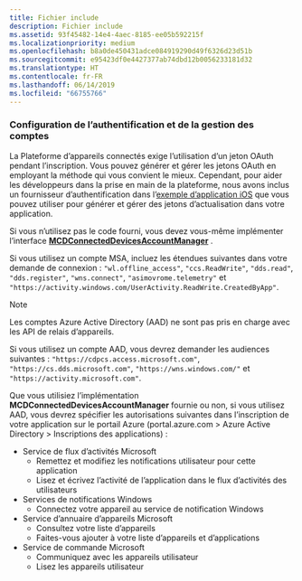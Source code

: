 ```yaml
---
title: Fichier include
description: Fichier include
ms.assetid: 93f45482-14e4-4aec-8185-ee05b592215f
ms.localizationpriority: medium
ms.openlocfilehash: b8a0de450431adce084919290d49f6326d23d51b
ms.sourcegitcommit: e95423df0e4427377ab74dbd12b0056233181d32
ms.translationtype: HT
ms.contentlocale: fr-FR
ms.lasthandoff: 06/14/2019
ms.locfileid: "66755766"
---
```

### <a name="set-up-authentication-and-account-management"></a>Configuration de l’authentification et de la gestion des comptes

La Plateforme d’appareils connectés exige l’utilisation d’un jeton OAuth pendant l’inscription.  Vous pouvez générer et gérer les jetons OAuth en employant la méthode qui vous convient le mieux.  Cependant, pour aider les développeurs dans la prise en main de la plateforme, nous avons inclus un fournisseur d’authentification dans l’[exemple d’application iOS](https://github.com/Microsoft/project-rome/tree/master/iOS/samples/account-provider-sample) que vous pouvez utiliser pour générer et gérer des jetons d’actualisation dans votre application.

Si vous n’utilisez pas le code fourni, vous devez vous-même implémenter l’interface **[MCDConnectedDevicesAccountManager](../objectivec-api/connecteddevices/MCDConnectedDevicesAccountManager.md)** .

Si vous utilisez un compte MSA, incluez les étendues suivantes dans votre demande de connexion : `"wl.offline_access"`, `"ccs.ReadWrite"`, `"dds.read"`, `"dds.register"`, `"wns.connect"`, `"asimovrome.telemetry"` et `"https://activity.windows.com/UserActivity.ReadWrite.CreatedByApp"`.

> [!NOTE]
> Les comptes Azure Active Directory (AAD) ne sont pas pris en charge avec les API de relais d’appareils.

Si vous utilisez un compte AAD, vous devrez demander les audiences suivantes : `"https://cdpcs.access.microsoft.com"`, `"https://cs.dds.microsoft.com"`, `"https://wns.windows.com/"` et `"https://activity.microsoft.com"`.

Que vous utilisiez l’implémentation **MCDConnectedDevicesAccountManager** fournie ou non, si vous utilisez AAD, vous devrez spécifier les autorisations suivantes dans l’inscription de votre application sur le portail Azure (portal.azure.com > Azure Active Directory > Inscriptions des applications) :
* Service de flux d’activités Microsoft 
  * Remettez et modifiez les notifications utilisateur pour cette application
  * Lisez et écrivez l’activité de l’application dans le flux d’activités des utilisateurs
* Services de notifications Windows
  * Connectez votre appareil au service de notification Windows 
* Service d’annuaire d’appareils Microsoft
  * Consultez votre liste d’appareils
  * Faites-vous ajouter à votre liste d’appareils et d’applications 
* Service de commande Microsoft
  * Communiquez avec les appareils utilisateur
  * Lisez les appareils utilisateur
